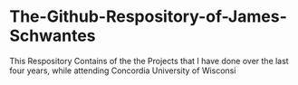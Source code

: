 # The-Github-Respository-of-James-Schwantes
This Respository Contains of the the Projects that I have done over the last four years, while attending Concordia University of Wisconsi 
